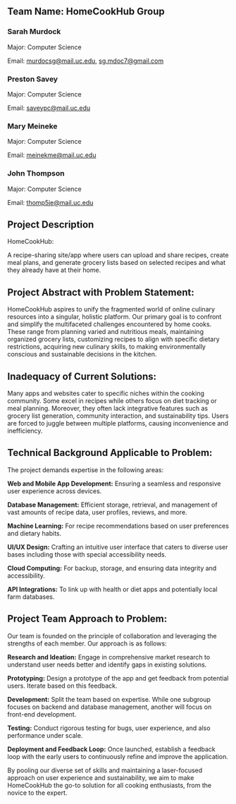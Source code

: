 ## Team Name: HomeCookHub Group
### Sarah Murdock

Major: Computer Science 

Email: murdocsg@mail.uc.edu,
       sg.mdoc7@gmail.com


### Preston Savey

Major: Computer Science 

Email: saveypc@mail.uc.edu

### Mary Meineke

Major: Computer Science

Email: meinekme@mail.uc.edu

### John Thompson

Major: Computer Science 

Email: thomp5je@mail.uc.edu

## Project Description
HomeCookHub: 

A recipe-sharing site/app where users can upload and share recipes, create meal plans, and generate grocery lists based on selected recipes and what they already have at their home.

## Project Abstract with Problem Statement:

HomeCookHub aspires to unify the fragmented world of online culinary resources into a singular, holistic platform. Our primary goal is to confront and simplify the multifaceted challenges encountered by home cooks. These range from planning varied and nutritious meals, maintaining organized grocery lists, customizing recipes to align with specific dietary restrictions, acquiring new culinary skills, to making environmentally conscious and sustainable decisions in the kitchen.

## Inadequacy of Current Solutions:

Many apps and websites cater to specific niches within the cooking community. Some excel in recipes while others focus on diet tracking or meal planning. Moreover, they often lack integrative features such as grocery list generation, community interaction, and sustainability tips. Users are forced to juggle between multiple platforms, causing inconvenience and inefficiency.

## Technical Background Applicable to Problem:

The project demands expertise in the following areas:

**Web and Mobile App Development:** Ensuring a seamless and responsive user experience across devices.

**Database Management:** Efficient storage, retrieval, and management of vast amounts of recipe data, user profiles, reviews, and more.

**Machine Learning:** For recipe recommendations based on user preferences and dietary habits.

**UI/UX Design:** Crafting an intuitive user interface that caters to diverse user bases including those with special accessibility needs.

**Cloud Computing:** For backup, storage, and ensuring data integrity and accessibility.

**API Integrations:** To link up with health or diet apps and potentially local farm databases.

## Project Team Approach to Problem:

Our team is founded on the principle of collaboration and leveraging the strengths of each member. Our approach is as follows:

**Research and Ideation:** Engage in comprehensive market research to understand user needs better and identify gaps in existing solutions.

**Prototyping:** Design a prototype of the app and get feedback from potential users. Iterate based on this feedback.

**Development:** Split the team based on expertise. While one subgroup focuses on backend and database management, another will focus on front-end development.

**Testing:** Conduct rigorous testing for bugs, user experience, and also performance under scale.

**Deployment and Feedback Loop:** Once launched, establish a feedback loop with the early users to continuously refine and improve the application.

By pooling our diverse set of skills and maintaining a laser-focused approach on user experience and sustainability, we aim to make HomeCookHub the go-to solution for all cooking enthusiasts, from the novice to the expert.

